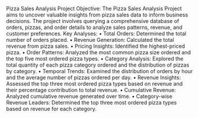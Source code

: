 Pizza Sales Analysis Project
Objective: The Pizza Sales Analysis Project aims to uncover valuable insights from pizza sales data to inform business decisions. The project involves querying a comprehensive database of orders, pizzas, and order details to analyze sales patterns, revenue, and customer preferences.
Key Analyses:
•	Total Orders: Determined the total number of orders placed.
•	Revenue Generation: Calculated the total revenue from pizza sales.
•	Pricing Insights: Identified the highest-priced pizza.
•	Order Patterns: Analyzed the most common pizza size ordered and the top five most ordered pizza types.
•	Category Analysis: Explored the total quantity of each pizza category ordered and the distribution of pizzas by category.
•	Temporal Trends: Examined the distribution of orders by hour and the average number of pizzas ordered per day.
•	Revenue Insights: Assessed the top three most ordered pizza types based on revenue and their percentage contribution to total revenue.
•	Cumulative Revenue: Analyzed cumulative revenue generated over time.
•	Category-wise Revenue Leaders: Determined the top three most ordered pizza types based on revenue for each category.
